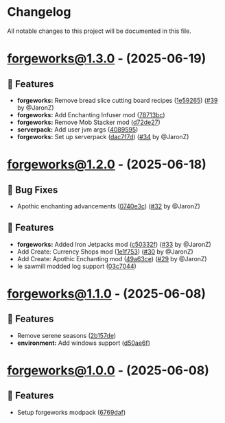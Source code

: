 # Changelog

All notable changes to this project will be documented in this file.

# [forgeworks@1.3.0](https://github.com/jaronz/forgeworks/compare/forgeworks@1.2.0...forgeworks@1.3.0) - (2025-06-19)

## 🚀 Features

- **forgeworks:** Remove bread slice cutting board recipes ([1e59265](https://github.com/jaronz/forgeworks/commit/1e59265e5b6811ff60c9cee897dadd9a5f7928c6)) ([#39](https://github.com/jaronz/forgeworks/pull/39) by @JaronZ)
- **forgeworks:** Add Enchanting Infuser mod ([78713bc](https://github.com/jaronz/forgeworks/commit/78713bc6589f5c650eb8716aa90b1a144f54653f))
- **forgeworks:** Remove Mob Stacker mod ([d72de27](https://github.com/jaronz/forgeworks/commit/d72de2778d9a2d009d4ae8f975d48c6813efc68c))
- **serverpack:** Add user jvm args ([4089595](https://github.com/jaronz/forgeworks/commit/40895959b1ba17bb1c159cdbc8920d909a7ca451))
- **forgeworks:** Set up serverpack ([dac7f7d](https://github.com/jaronz/forgeworks/commit/dac7f7d1588d058b21a5e7af92d21cce308fffdd)) ([#34](https://github.com/jaronz/forgeworks/pull/34) by @JaronZ)

# [forgeworks@1.2.0](https://github.com/jaronz/forgeworks/compare/forgeworks@1.1.0...forgeworks@1.2.0) - (2025-06-18)

## 🐛 Bug Fixes

- Apothic enchanting advancements ([0740e3c](https://github.com/jaronz/forgeworks/commit/0740e3c68b9afa845c31350b67407841d62e6352)) ([#32](https://github.com/jaronz/forgeworks/pull/32) by @JaronZ)

## 🚀 Features

- **forgeworks:** Added Iron Jetpacks mod ([c50332f](https://github.com/jaronz/forgeworks/commit/c50332fd74e70405b781151bc105353e45c727b8)) ([#33](https://github.com/jaronz/forgeworks/pull/33) by @JaronZ)
- Add Create: Currency Shops mod ([1e1f753](https://github.com/jaronz/forgeworks/commit/1e1f753efbaf24436693f14989ac3d7575a9fc42)) ([#30](https://github.com/jaronz/forgeworks/pull/30) by @JaronZ)
- Add Create: Apothic Enchanting mod ([49a63ce](https://github.com/jaronz/forgeworks/commit/49a63cec80239d01c9f9d32099d250522cc68ffa)) ([#29](https://github.com/jaronz/forgeworks/pull/29) by @JaronZ)
- Ie sawmill modded log support ([03c7044](https://github.com/jaronz/forgeworks/commit/03c7044a66a7a19d172f12f18a2d164a845ceaef))

# [forgeworks@1.1.0](https://github.com/jaronz/forgeworks/compare/forgeworks@1.0.0...forgeworks@1.1.0) - (2025-06-08)

## 🚀 Features

- Remove serene seasons ([2b157de](https://github.com/jaronz/forgeworks/commit/2b157de269a72d9ed9d8832992c8d0bcb22c9731))
- **environment:** Add windows support ([d50ae6f](https://github.com/jaronz/forgeworks/commit/d50ae6fe81ccb364628afe06bf0d9c09ff71e6bb))

# [forgeworks@1.0.0](https://github.com/jaronz/forgeworks/tree/forgeworks@1.0.0) - (2025-06-08)

## 🚀 Features

- Setup forgeworks modpack ([6769daf](https://github.com/jaronz/forgeworks/commit/6769daf682fad8c60db3899966620a0800226d57))
